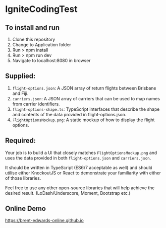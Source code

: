 # IgniteCodingTest

## To install and run

1. Clone this repository
2. Change to Application folder
3. Run > npm install
4. Run > npm run dev
5. Navigate to localhost:8080 in browser

## Supplied:

1. `flight-options.json`: A JSON array of return flights between Brisbane and Fiji.
2. `carriers.json`: A JSON array of carriers that can be used to map names from carrier identifiers.
3. `flight-options-shape.ts`: TypeScript interfaces that describe the shape and contents of the data provided in flight-options.json.
4. `FlightOptionsMockup.png`: A static mockup of how to display the flight options.

## Required:

Your job is to build a UI that closely matches `FlightOptionsMockup.png` and uses the data provided in both `flight-options.json` and `carriers.json`.

It should be written in TypeScript (ES6/7 acceptable as well) and should utilise either KnockoutJS or React to demonstrate your familiarity with either of those libraries.

Feel free to use any other open-source libraries that will help achieve the desired result. (LoDash/Underscore, Moment, Bootstrap etc.)

## Online Demo

https://brent-edwards-online.github.io
